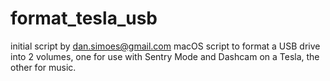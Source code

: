 # format_tesla_usb
initial script by dan.simoes@gmail.com
macOS script to format a USB drive into 2 volumes, one for use with Sentry Mode and Dashcam on a Tesla, the other for music.
